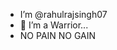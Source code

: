 - I’m @rahulrajsingh07
- 👀 I’m a Warrior...
- NO PAIN NO GAIN


<!---
rahulrajsingh07/rahulrajsingh07 is a ✨ special ✨ repository because its `README.md` (this file) appears on your GitHub profile.
You can click the Preview link to take a look at your changes.
--->
